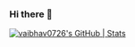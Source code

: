 ### Hi there 👋

<!--
**vaibhav0726/vaibhav0726** is a ✨ _special_ ✨ repository because its `README.md` (this file) appears on your GitHub profile.

Here are some ideas to get you started:

- 🔭 I’m currently working on ...
- 🌱 I’m currently learning ...
- 👯 I’m looking to collaborate on ...
- 🤔 I’m looking for help with ...
- 💬 Ask me about ...
- 📫 How to reach me: ...
- 😄 Pronouns: ...
- ⚡ Fun fact: ...
-->

[![vaibhav0726's GitHub | Stats](https://stats.quine.sh/vaibhav0726/github?theme=light)](https://quine.sh)

